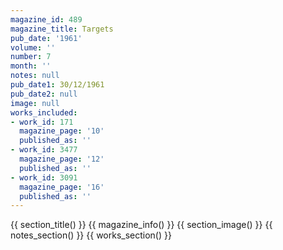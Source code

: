 ```yaml
---
magazine_id: 489
magazine_title: Targets
pub_date: '1961'
volume: ''
number: 7
month: ''
notes: null
pub_date1: 30/12/1961
pub_date2: null
image: null
works_included:
- work_id: 171
  magazine_page: '10'
  published_as: ''
- work_id: 3477
  magazine_page: '12'
  published_as: ''
- work_id: 3091
  magazine_page: '16'
  published_as: ''
---
```


{{ section_title() }}
{{ magazine_info() }}
{{ section_image() }}
{{ notes_section() }}
{{ works_section() }}
